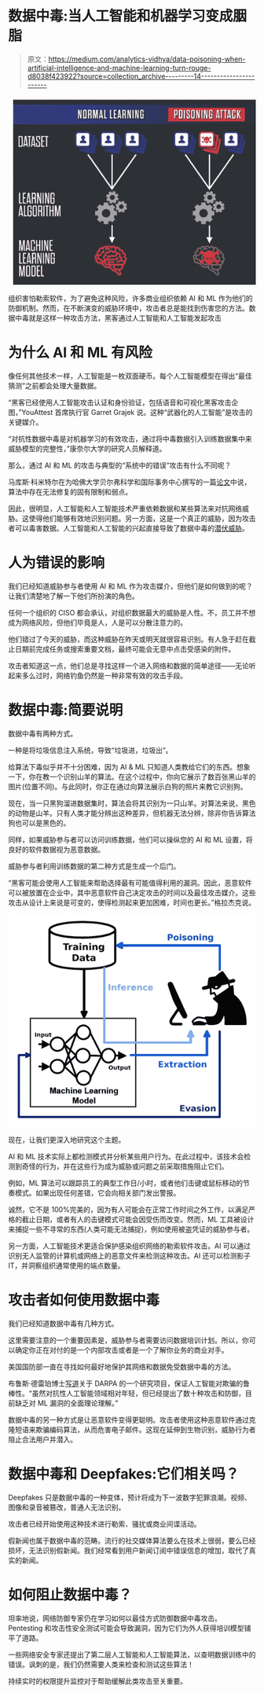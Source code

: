 # 数据中毒:当人工智能和机器学习变成胭脂

> 原文：<https://medium.com/analytics-vidhya/data-poisoning-when-artificial-intelligence-and-machine-learning-turn-rouge-d8038f423922?source=collection_archive---------14----------------------->

![](img/c5a2a21234a22358fff5b8028352e5e7.png)

组织害怕勒索软件，为了避免这种风险，许多商业组织依赖 AI 和 ML 作为他们的防御机制。然而，在不断演变的威胁环境中，攻击者总是能找到伤害您的方法。数据中毒就是这样一种攻击方法，黑客通过人工智能和人工智能发起攻击

# 为什么 AI 和 ML 有风险

像任何其他技术一样，人工智能是一枚双面硬币。每个人工智能模型在得出“最佳猜测”之前都会处理大量数据。

“黑客已经使用人工智能攻击认证和身份验证，包括语音和可视化黑客攻击企图，”YouAttest 首席执行官 Garret Grajek 说。这种“武器化的人工智能”是攻击的关键媒介。

“对抗性数据中毒是对机器学习的有效攻击，通过将中毒数据引入训练数据集中来威胁模型的完整性，”康奈尔大学的研究人员解释道。

那么，通过 AI 和 ML 的攻击与典型的“系统中的错误”攻击有什么不同呢？

马库斯·科米特尔在为哈佛大学贝尔弗科学和国际事务中心撰写的一篇[论文](https://www.belfercenter.org/publication/AttackingAI)中说，算法中存在无法修复的固有限制和弱点。

因此，很明显，人工智能和人工智能技术严重依赖数据和某些算法来对抗网络威胁。这使得他们能够有效地识别问题。另一方面，这是一个真正的威胁，因为攻击者可以毒害数据。人工智能和人工智能的兴起直接导致了数据中毒的[潜伏威胁](https://securityintelligence.com/articles/sleeper-threats-mean-time-to-detect/)。

# 人为错误的影响

我们已经知道威胁参与者使用 AI 和 ML 作为攻击媒介，但他们是如何做到的呢？让我们清楚地了解一下他们所扮演的角色。

任何一个组织的 CISO 都会承认，对组织数据最大的威胁是人性。不，员工并不想成为网络风险，但他们毕竟是人，人是可以分散注意力的。

他们错过了今天的威胁，而这种威胁在昨天或明天就很容易识别。有人急于赶在截止日期前完成任务或搜索重要文档，最终可能会无意中点击受感染的附件。

攻击者知道这一点，他们总是寻找这样一个进入网络和数据的简单途径——无论听起来多么过时，网络钓鱼仍然是一种非常有效的攻击手段。

# 数据中毒:简要说明

数据中毒有两种方式。

一种是将垃圾信息注入系统，导致“垃圾进，垃圾出”。

给算法下毒似乎并不十分困难，因为 AI & ML 只知道人类教给它们的东西。想象一下，你在教一个识别山羊的算法。在这个过程中，你向它展示了数百张黑山羊的图片(位置不同)。与此同时，你正在通过向算法展示白狗的照片来教它识别狗。

现在，当一只黑狗溜进数据集时，算法会将其识别为一只山羊。对算法来说，黑色的动物是山羊。只有人类才能分辨出这种差异，但机器无法分辨，除非你告诉算法狗也可以是黑色的。

同样，如果威胁参与者可以访问训练数据，他们可以操纵您的 AI 和 ML 设置，将良好的软件数据视为恶意数据。

威胁参与者利用训练数据的第二种方式是生成一个后门。

“黑客可能会使用人工智能来帮助选择最有可能值得利用的漏洞。因此，恶意软件可以被放置在企业中，其中恶意软件自己决定攻击的时间以及最佳攻击媒介。这些攻击从设计上来说是可变的，使得检测起来更加困难，时间也更长。”格拉杰克说。

![](img/a0c7927ac2ff4900f17f31723314a945.png)

现在，让我们更深入地研究这个主题。

AI 和 ML 技术实际上都检测模式并分析某些用户行为。在此过程中，该技术会检测到奇怪的行为，并在这些行为成为威胁或问题之前采取措施阻止它们。

例如，ML 算法可以跟踪员工的典型工作日/小时，或者他们击键或鼠标移动的节奏模式。如果出现任何差错，它会向相关部门发出警报。

诚然，它不是 100%完美的，因为有人可能会在正常工作时间之外工作，以满足严格的截止日期，或者有人的击键模式可能会因受伤而改变。然而，ML 工具被设计来捕捉一些不寻常的东西(人类可能无法捕捉)，例如使用被盗凭证的威胁参与者。

另一方面，人工智能技术更适合保护感染组织网络的勒索软件攻击。AI 可以通过识别无人监管的计算机或网络上的恶意文件来检测这种攻击。AI 还可以检测影子 IT，并洞察组织通常使用的端点数量。

# 攻击者如何使用数据中毒

我们已经知道数据中毒有几种方式。

这里需要注意的一个重要因素是，威胁参与者需要访问数据培训计划。所以，你可以确定你正在对付的是一个内部攻击或者是一个了解你业务的商业对手。

美国国防部一直在寻找如何最好地保护其网络和数据免受数据中毒的方法。

布鲁斯·德雷珀博士[写道](https://www.darpa.mil/program/guaranteeing-ai-robustness-against-deception#:~:text=Bruce%20Draper,the%20potential%20for%20new%20vulnerabilities.&text=Currently%2C%20ML%20defenses%20tend%20to,effective%20only%20against%20particular%20attacks.)关于 DARPA 的一个研究项目，保证人工智能对欺骗的鲁棒性。“虽然对抗性人工智能领域相对年轻，但已经提出了数十种攻击和防御，目前缺乏对 ML 漏洞的全面理论理解。”

数据中毒的另一种方式是让恶意软件变得更聪明。攻击者使用这种恶意软件通过克隆短语来欺骗编码算法，从而危害电子邮件。这现在延伸到生物识别，威胁行为者阻止合法用户并潜入。

# 数据中毒和 Deepfakes:它们相关吗？

Deepfakes 只是数据中毒的一种变体，预计将成为下一波数字犯罪浪潮。视频、图像和录音被篡改，普通人无法识别。

攻击者已经开始使用这种技术进行勒索、骚扰或商业间谍活动。

假新闻也属于数据中毒的范畴。流行的社交媒体算法要么在技术上很弱，要么已经损坏，无法识别假新闻。我们经常看到用户新闻订阅中错误信息的增加，取代了真实的新闻。

# 如何阻止数据中毒？

坦率地说，网络防御专家仍在学习如何以最佳方式防御数据中毒攻击。Pentesting 和攻击性安全测试可能会导致漏洞，因为它们为外人获得培训模型铺平了道路。

一些网络安全专家还提出了第二层人工智能和人工智能算法，以查明数据训练中的错误。讽刺的是，我们仍然需要人类来检查和测试这些算法！

持续实时的权限提升监控对于帮助缓解此类攻击至关重要。